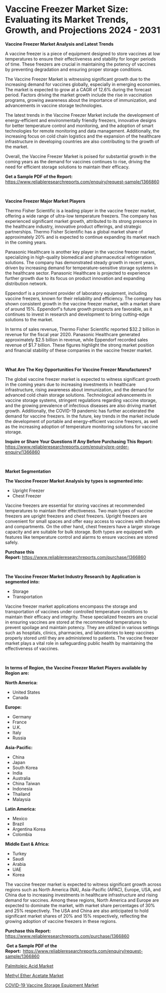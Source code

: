 <p><h1>Vaccine Freezer Market Size: Evaluating its Market Trends, Growth, and Projections 2024 - 2031</h1></p><p><strong>Vaccine Freezer Market Analysis and Latest Trends</strong></p>
<p><p>A vaccine freezer is a piece of equipment designed to store vaccines at low temperatures to ensure their effectiveness and stability for longer periods of time. These freezers are crucial in maintaining the potency of vaccines by preventing degradation and ensuring proper storage conditions.</p><p>The Vaccine Freezer Market is witnessing significant growth due to the increasing demand for vaccines globally, especially in emerging economies. The market is expected to grow at a CAGR of 12.6% during the forecast period. Factors driving the market growth include the rise in vaccination programs, growing awareness about the importance of immunization, and advancements in vaccine storage technologies.</p><p>The latest trends in the Vaccine Freezer Market include the development of energy-efficient and environmentally friendly freezers, innovative designs for better temperature control and monitoring, and the adoption of smart technologies for remote monitoring and data management. Additionally, the increasing focus on cold chain logistics and the expansion of the healthcare infrastructure in developing countries are also contributing to the growth of the market.</p><p>Overall, the Vaccine Freezer Market is poised for substantial growth in the coming years as the demand for vaccines continues to rise, driving the need for efficient storage solutions to maintain their efficacy.</p></p>
<p><strong>Get a Sample PDF of the Report:&nbsp;</strong> <a href="https://www.reliableresearchreports.com/enquiry/request-sample/1366860">https://www.reliableresearchreports.com/enquiry/request-sample/1366860</a></p>
<p>&nbsp;</p>
<p><strong>Vaccine Freezer Major Market Players</strong></p>
<p><p>Thermo Fisher Scientific is a leading player in the vaccine freezer market, offering a wide range of ultra-low temperature freezers. The company has experienced significant market growth, attributed to its strong presence in the healthcare industry, innovative product offerings, and strategic partnerships. Thermo Fisher Scientific has a global market share of approximately 20% and is expected to continue expanding its market reach in the coming years.</p><p>Panasonic Healthcare is another key player in the vaccine freezer market, specializing in high-quality biomedical and pharmaceutical refrigeration solutions. The company has demonstrated steady growth in recent years, driven by increasing demand for temperature-sensitive storage systems in the healthcare sector. Panasonic Healthcare is projected to experience further growth due to its focus on product innovation and expanding distribution network.</p><p>Eppendorf is a prominent provider of laboratory equipment, including vaccine freezers, known for their reliability and efficiency. The company has shown consistent growth in the vaccine freezer market, with a market share of around 15%. Eppendorf's future growth prospects are favorable, as it continues to invest in research and development to bring cutting-edge solutions to the market.</p><p>In terms of sales revenue, Thermo Fisher Scientific reported $32.2 billion in revenue for the fiscal year 2020. Panasonic Healthcare generated approximately $2.5 billion in revenue, while Eppendorf recorded sales revenue of $1.7 billion. These figures highlight the strong market position and financial stability of these companies in the vaccine freezer market.</p></p>
<p>&nbsp;</p>
<p><strong>What Are The Key Opportunities For Vaccine Freezer Manufacturers?</strong></p>
<p><p>The global vaccine freezer market is expected to witness significant growth in the coming years due to increasing investments in healthcare infrastructure, rising awareness about immunization, and the demand for advanced cold chain storage solutions. Technological advancements in vaccine storage systems, stringent regulations regarding vaccine storage, and the growing prevalence of infectious diseases are also driving market growth. Additionally, the COVID-19 pandemic has further accelerated the demand for vaccine freezers. In the future, key trends in the market include the development of portable and energy-efficient vaccine freezers, as well as the increasing adoption of temperature monitoring solutions for vaccine storage.</p></p>
<p><strong>Inquire or Share Your Questions If Any Before Purchasing This Report:</strong> <a href="https://www.reliableresearchreports.com/enquiry/pre-order-enquiry/1366860">https://www.reliableresearchreports.com/enquiry/pre-order-enquiry/1366860</a></p>
<p>&nbsp;</p>
<p><strong>Market Segmentation</strong></p>
<p><strong>The Vaccine Freezer Market Analysis by types is segmented into:</strong></p>
<p><ul><li>Upright Freezer</li><li>Chest Freezer</li></ul></p>
<p><p>Vaccine freezers are essential for storing vaccines at recommended temperatures to maintain their effectiveness. Two main types of vaccine freezers are upright freezers and chest freezers. Upright freezers are convenient for small spaces and offer easy access to vaccines with shelves and compartments. On the other hand, chest freezers have a larger storage capacity and are suitable for bulk storage. Both types are equipped with features like temperature control and alarms to ensure vaccines are stored safely.</p></p>
<p><strong>Purchase this Report:&nbsp;</strong><a href="https://www.reliableresearchreports.com/purchase/1366860">https://www.reliableresearchreports.com/purchase/1366860</a></p>
<p>&nbsp;</p>
<p><strong>The Vaccine Freezer Market Industry Research by Application is segmented into:</strong></p>
<p><ul><li>Storage</li><li>Transportation</li></ul></p>
<p><p>Vaccine freezer market applications encompass the storage and transportation of vaccines under controlled temperature conditions to maintain their efficacy and integrity. These specialized freezers are crucial in ensuring vaccines are stored at the recommended temperatures to prevent spoilage and maintain potency. They are utilized in various settings such as hospitals, clinics, pharmacies, and laboratories to keep vaccines properly stored until they are administered to patients. The vaccine freezer market plays a vital role in safeguarding public health by maintaining the effectiveness of vaccines.</p></p>
<p>&nbsp;</p>
<p><strong>In terms of Region, the Vaccine Freezer Market Players available by Region are:</strong></p>
<p>
    <p> <strong> North America: </strong>
        <ul>
            <li>United States</li>
            <li>Canada</li>
        </ul>
        </p> 
    <p> <strong> Europe: </strong>
        <ul>
            <li>Germany</li>
            <li>France</li>
            <li>U.K.</li>
            <li>Italy</li>
            <li>Russia</li>
        </ul>
        </p> 
    <p> <strong> Asia-Pacific: </strong>
        <ul>
            <li>China</li>
            <li>Japan</li>
            <li>South Korea</li>
            <li>India</li>
            <li>Australia</li>
            <li>China Taiwan</li>
            <li>Indonesia</li>
            <li>Thailand</li>
            <li>Malaysia</li>
        </ul>
        </p> 
    <p> <strong> Latin America: </strong>
        <ul>
            <li>Mexico</li>
            <li>Brazil</li>
            <li>Argentina Korea</li>
            <li>Colombia</li>
        </ul>
        </p> 
    <p> <strong> Middle East & Africa: </strong>
        <ul>
            <li>Turkey</li>
            <li>Saudi</li>
            <li>Arabia</li>
            <li>UAE</li>
            <li>Korea</li>
        </ul>
    </p>
    </p>
<p><p>The vaccine freezer market is expected to witness significant growth across regions such as North America (NA), Asia-Pacific (APAC), Europe, USA, and China due to increasing investments in healthcare infrastructure and rising demand for vaccines. Among these regions, North America and Europe are expected to dominate the market, with market share percentages of 30% and 25% respectively. The USA and China are also anticipated to hold significant market shares of 20% and 15% respectively, reflecting the growing adoption of vaccine freezers in these regions.</p></p>
<p><strong>Purchase this Report: </strong><a href="https://www.reliableresearchreports.com/purchase/1366860">https://www.reliableresearchreports.com/purchase/1366860</a></p>
<p>&nbsp;<strong>Get a Sample PDF of the Report:&nbsp;&nbsp;</strong><a href="https://www.reliableresearchreports.com/enquiry/request-sample/1366860">https://www.reliableresearchreports.com/enquiry/request-sample/1366860</a></p>
<p><strong></strong></p>
<p><p><a href="https://github.com/jsmusil/Market-Research-Report-List-1/blob/main/palmitoleic-acid-market.md">Palmitoleic Acid Market</a></p><p><a href="https://github.com/yemakinde/Market-Research-Report-List-1/blob/main/methyl-ether-acetate-market.md">Methyl Ether Acetate Market</a></p><p><a href="https://github.com/Alonsoolds3wq1d81czn8rbol/Market-Research-Report-List-1/blob/main/covid-19-vaccine-storage-equipment-market.md">COVID-19 Vaccine Storage Equipment Market</a></p></p>
